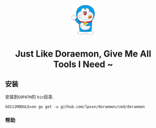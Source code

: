 <p align="center">
  <img src="/doraemon.png" height="100">
  <h1 align="center">
    Just Like Doraemon, Give Me All Tools I Need ~ 
  </h1>
</p>

## 安装
安装到`GOPATH`的 `bin`目录.
```
GO111MODULE=on go get -u github.com/lpxxn/doraemon/cmd/doraemon
```
### 帮助
